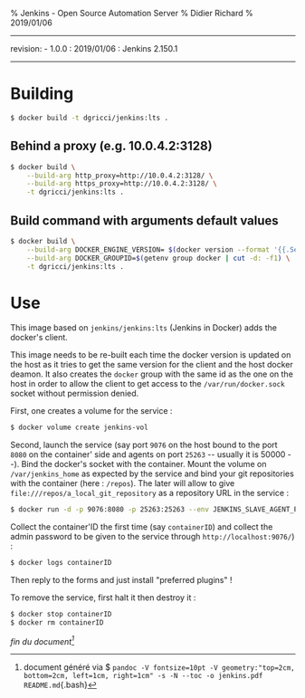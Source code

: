 % Jenkins - Open Source Automation Server
% Didier Richard
% 2019/01/06

---

revision:
    - 1.0.0 : 2019/01/06 : Jenkins 2.150.1  

---

# Building #

```bash
$ docker build -t dgricci/jenkins:lts .
```

## Behind a proxy (e.g. 10.0.4.2:3128) ##

```bash
$ docker build \
    --build-arg http_proxy=http://10.0.4.2:3128/ \
    --build-arg https_proxy=http://10.0.4.2:3128/ \
    -t dgricci/jenkins:lts .
```

## Build command with arguments default values ##

```bash
$ docker build \
    --build-arg DOCKER_ENGINE_VERSION= $(docker version --format '{{.Server.Version}}') \
    --build-arg DOCKER_GROUPID=$(getenv group docker | cut -d: -f1) \
    -t dgricci/jenkins:lts .
```

# Use #

This image based on `jenkins/jenkins:lts` (Jenkins in Docker) adds the
docker's client.

This image needs to be re-built each time the docker version is updated on
the host as it tries to get the same version for the client and the host
docker deamon. It also creates the `docker` group with the same id as the
one on the host in order to allow the client to get access to the
`/var/run/docker.sock` socket without permission denied.


First, one creates a volume for the service :

```bash
$ docker volume create jenkins-vol
```

Second, launch the service (say port `9076` on the host bound to the port
`8080` on the container' side and agents on port `25263` -- usually it is
50000 --). Bind the docker's socket with the container. Mount the volume on
`/var/jenkins_home` as expected by the service and bind your git repositories
with the container (here : `/repos`). The later will allow to give
`file:///repos/a_local_git_repository` as a repository URL in the service :

```bash
$ docker run -d -p 9076:8080 -p 25263:25263 --env JENKINS_SLAVE_AGENT_PORT=25263 -v /var/run/docker.sock:/var/run/docker.sock --mount type=volume,source=jenkins-vol,target=/var/jenkins_home --mount type=bind,source=/data/git/repos,target=/repos,readonly dgricci/jenkins:lts
```

Collect the container'ID the first time (say `containerID`) and collect the
admin password to be given to the service through `http://localhost:9076/`) :

```bash
$ docker logs containerID
```

Then reply to the forms and just install "preferred plugins" !

To remove the service, first halt it then destroy it :

```bash
$ docker stop containerID
$ docker rm containerID
```


_fin du document[^pandoc_gen]_

[^pandoc_gen]: document généré via $ `pandoc -V fontsize=10pt -V geometry:"top=2cm, bottom=2cm, left=1cm, right=1cm" -s -N --toc -o jenkins.pdf README.md`{.bash}
